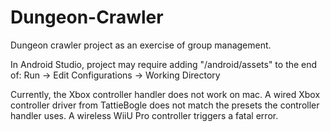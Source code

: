 # Dungeon-Crawler
Dungeon crawler project as an exercise of group management.

In Android Studio, project may require adding "/android/assets" to the end of: Run -> Edit Configurations -> Working Directory

Currently, the Xbox controller handler does not work on mac. A wired Xbox controller driver from TattieBogle does not match the presets the controller handler uses. A wireless WiiU Pro controller triggers a fatal error.